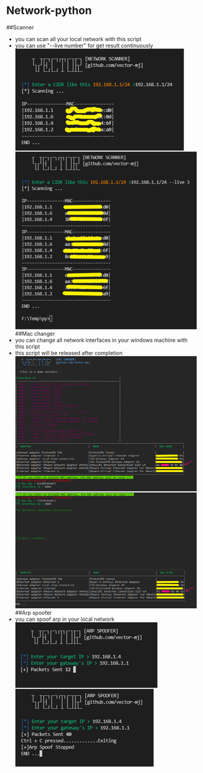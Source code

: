 # Network-python

##Scanner
  - you can scan all your local network with this script
  - you can use "--live number" for get result continuously
![alt text](https://github.com/vector-mj/Network-python/blob/master/photos/scanner.PNG?raw=true)
![alt text](https://github.com/vector-mj/Network-python/blob/master/photos/scanner2.PNG?raw=true)
##Mac changer
  - you can change all network interfaces in your windows machine with this script
  - this script will be released after completion
![alt text](https://github.com/vector-mj/Network-python/blob/master/photos/mac1.PNG?raw=true)
![alt text](https://github.com/vector-mj/Network-python/blob/master/photos/mac2.PNG?raw=true)
##Arp spoofer
  - you can spoof arp in your local network
![alt text](https://github.com/vector-mj/Network-python/blob/master/photos/arp.PNG?raw=true)
![alt text](https://github.com/vector-mj/Network-python/blob/master/photos/arp2.png?raw=true)
